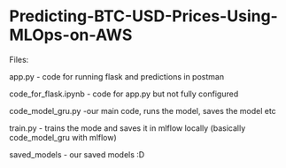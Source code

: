 # Predicting-BTC-USD-Prices-Using-MLOps-on-AWS
Files:

app.py - code for running flask and predictions in postman

code_for_flask.ipynb - code for app.py but not fully configured

code_model_gru.py -our main code, runs the model, saves the model etc

train.py - trains the mode and saves it in mlflow locally (basically code_model_gru with mlflow)

saved_models - our saved models :D 
